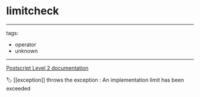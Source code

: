 # limitcheck

---
tags:

- operator
- unknown

---

[Postscript Level 2 documentation](https://hepunx.rl.ac.uk/~adye/psdocs/ref/PSL2l.html#limitcheck)

🏷️ [[exception]]
throws the exception : An implementation limit has been exceeded
